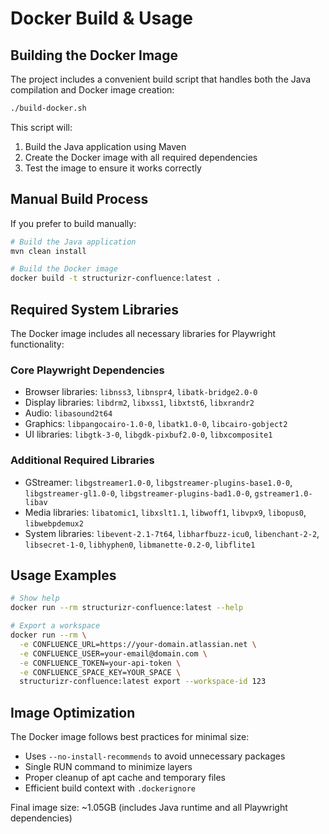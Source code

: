 # Docker Build & Usage

## Building the Docker Image

The project includes a convenient build script that handles both the Java compilation and Docker image creation:

```bash
./build-docker.sh
```

This script will:
1. Build the Java application using Maven
2. Create the Docker image with all required dependencies
3. Test the image to ensure it works correctly

## Manual Build Process

If you prefer to build manually:

```bash
# Build the Java application
mvn clean install

# Build the Docker image
docker build -t structurizr-confluence:latest .
```

## Required System Libraries

The Docker image includes all necessary libraries for Playwright functionality:

### Core Playwright Dependencies
- Browser libraries: `libnss3`, `libnspr4`, `libatk-bridge2.0-0`
- Display libraries: `libdrm2`, `libxss1`, `libxtst6`, `libxrandr2`
- Audio: `libasound2t64`
- Graphics: `libpangocairo-1.0-0`, `libatk1.0-0`, `libcairo-gobject2`
- UI libraries: `libgtk-3-0`, `libgdk-pixbuf2.0-0`, `libxcomposite1`

### Additional Required Libraries
- GStreamer: `libgstreamer1.0-0`, `libgstreamer-plugins-base1.0-0`, `libgstreamer-gl1.0-0`, `libgstreamer-plugins-bad1.0-0`, `gstreamer1.0-libav`
- Media libraries: `libatomic1`, `libxslt1.1`, `libwoff1`, `libvpx9`, `libopus0`, `libwebpdemux2`
- System libraries: `libevent-2.1-7t64`, `libharfbuzz-icu0`, `libenchant-2-2`, `libsecret-1-0`, `libhyphen0`, `libmanette-0.2-0`, `libflite1`

## Usage Examples

```bash
# Show help
docker run --rm structurizr-confluence:latest --help

# Export a workspace
docker run --rm \
  -e CONFLUENCE_URL=https://your-domain.atlassian.net \
  -e CONFLUENCE_USER=your-email@domain.com \
  -e CONFLUENCE_TOKEN=your-api-token \
  -e CONFLUENCE_SPACE_KEY=YOUR_SPACE \
  structurizr-confluence:latest export --workspace-id 123
```

## Image Optimization

The Docker image follows best practices for minimal size:
- Uses `--no-install-recommends` to avoid unnecessary packages
- Single RUN command to minimize layers
- Proper cleanup of apt cache and temporary files
- Efficient build context with `.dockerignore`

Final image size: ~1.05GB (includes Java runtime and all Playwright dependencies)
